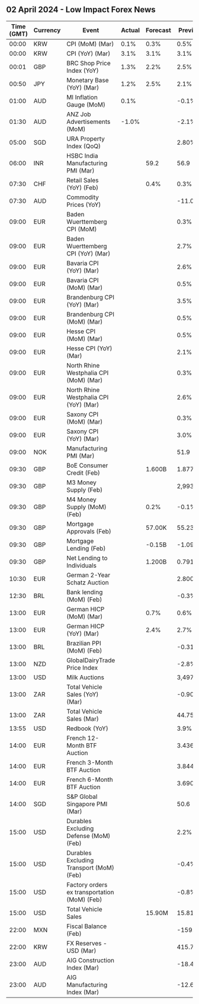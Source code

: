 ## 02 April 2024 - Low Impact Forex News

| Time (GMT) | Currency | Event | Actual | Forecast | Previous |
|------|----------|-------|--------|----------|----------|
| 00:00 | KRW | CPI (MoM) (Mar) | 0.1% | 0.3% | 0.5% |
| 00:00 | KRW | CPI (YoY) (Mar) | 3.1% | 3.1% | 3.1% |
| 00:01 | GBP | BRC Shop Price Index (YoY) | 1.3% | 2.2% | 2.5% |
| 00:50 | JPY | Monetary Base (YoY) (Mar) | 1.2% | 2.5% | 2.1% |
| 01:00 | AUD | MI Inflation Gauge (MoM) | 0.1% |  | -0.1% |
| 01:30 | AUD | ANZ Job Advertisements (MoM) | -1.0% |  | -2.1% |
| 05:00 | SGD | URA Property Index (QoQ) |  |  | 2.80% |
| 06:00 | INR | HSBC India Manufacturing PMI (Mar) |  | 59.2 | 56.9 |
| 07:30 | CHF | Retail Sales (YoY) (Feb) |  | 0.4% | 0.3% |
| 07:30 | AUD | Commodity Prices (YoY) |  |  | -11.0% |
| 09:00 | EUR | Baden Wuerttemberg CPI (MoM) |  |  | 0.3% |
| 09:00 | EUR | Baden Wuerttemberg CPI (YoY) (Mar) |  |  | 2.7% |
| 09:00 | EUR | Bavaria CPI (YoY) (Mar) |  |  | 2.6% |
| 09:00 | EUR | Bavaria CPI (MoM) (Mar) |  |  | 0.5% |
| 09:00 | EUR | Brandenburg CPI (YoY) (Mar) |  |  | 3.5% |
| 09:00 | EUR | Brandenburg CPI (MoM) (Mar) |  |  | 0.5% |
| 09:00 | EUR | Hesse CPI (MoM) (Mar) |  |  | 0.5% |
| 09:00 | EUR | Hesse CPI (YoY) (Mar) |  |  | 2.1% |
| 09:00 | EUR | North Rhine Westphalia CPI (MoM) (Mar) |  |  | 0.3% |
| 09:00 | EUR | North Rhine Westphalia CPI (YoY) (Mar) |  |  | 2.6% |
| 09:00 | EUR | Saxony CPI (MoM) (Mar) |  |  | 0.3% |
| 09:00 | EUR | Saxony CPI (YoY) (Mar) |  |  | 3.0% |
| 09:00 | NOK | Manufacturing PMI (Mar) |  |  | 51.9 |
| 09:30 | GBP | BoE Consumer Credit (Feb) |  | 1.600B | 1.877B |
| 09:30 | GBP | M3 Money Supply (Feb) |  |  | 2,993.9B |
| 09:30 | GBP | M4 Money Supply (MoM) (Feb) |  | 0.2% | -0.1% |
| 09:30 | GBP | Mortgage Approvals (Feb) |  | 57.00K | 55.23K |
| 09:30 | GBP | Mortgage Lending (Feb) |  | -0.15B | -1.09B |
| 09:30 | GBP | Net Lending to Individuals |  | 1.200B | 0.791B |
| 10:30 | EUR | German 2-Year Schatz Auction |  |  | 2.800% |
| 12:30 | BRL | Bank lending (MoM) (Feb) |  |  | -0.3% |
| 13:00 | EUR | German HICP (MoM) (Mar) |  | 0.7% | 0.6% |
| 13:00 | EUR | German HICP (YoY) (Mar) |  | 2.4% | 2.7% |
| 13:00 | BRL | Brazilian PPI (MoM) (Feb) |  |  | -0.31% |
| 13:00 | NZD | GlobalDairyTrade Price Index |  |  | -2.8% |
| 13:00 | USD | Milk Auctions |  |  | 3,497.0 |
| 13:00 | ZAR | Total Vehicle Sales (YoY) (Mar) |  |  | -0.90% |
| 13:00 | ZAR | Total Vehicle Sales (Mar) |  |  | 44.75K |
| 13:55 | USD | Redbook (YoY) |  |  | 3.9% |
| 14:00 | EUR | French 12-Month BTF Auction |  |  | 3.436% |
| 14:00 | EUR | French 3-Month BTF Auction |  |  | 3.844% |
| 14:00 | EUR | French 6-Month BTF Auction |  |  | 3.690% |
| 14:00 | SGD | S&P Global Singapore PMI (Mar) |  |  | 50.6 |
| 15:00 | USD | Durables Excluding Defense (MoM) (Feb) |  |  | 2.2% |
| 15:00 | USD | Durables Excluding Transport (MoM) (Feb) |  |  | -0.4% |
| 15:00 | USD | Factory orders ex transportation (MoM) (Feb) |  |  | -0.8% |
| 15:00 | USD | Total Vehicle Sales |  | 15.90M | 15.81M |
| 22:00 | MXN | Fiscal Balance (Feb) |  |  | -159.14B |
| 22:00 | KRW | FX Reserves - USD (Mar) |  |  | 415.73B |
| 23:00 | AUD | AIG Construction Index (Mar) |  |  | -18.4 |
| 23:00 | AUD | AIG Manufacturing Index (Mar) |  |  | -12.6 |
